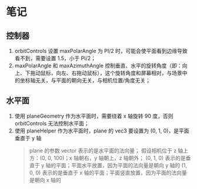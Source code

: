 # 笔记

## 控制器

1. orbitControls 设置 maxPolarAngle 为 PI/2 时，可能会使平面看到边缘导致看不到，需要设置 1.5，小于 PI/2；
2. maxPolarAngle 和 maxAzimuthAngle 控制垂直、水平的旋转角度（即：向上、下拖动鼠标，向左、右拖动鼠标），这个旋转角度和屏幕相对，与场景中的坐标轴无关，与平面的朝向无关，与相机位置/角度无关；

## 水平面

1. 使用 planeGeometry 作为水平面时，需要绕着 x 轴旋转 90 度，否则 orbitControls 无法控制水平面；
2. 使用 planeHelper 作为水平面时，plane 的 vec3 要设置为 (0, 1, 0)，是平面垂直于 y 轴
   > plane 的参数 vector 表示的是水平面的法向量；
   > 假设相机位于 z 轴上方：(0, 0, 100)；x 轴朝右，y 轴朝上，z 轴朝外；
   > (0, 1, 0) 表示的是垂直于 y 轴的平面；平面水平放置，因为平面的法向量是朝向 y 轴的
   > (1, 0, 0) 表示的是垂直于 x 轴的平面；平面竖直放置，因为平面的法向量是朝向 x 轴的
